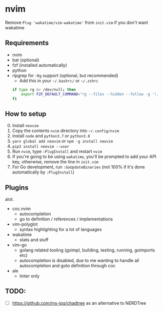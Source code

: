 # nvim 

Remove `Plug 'wakatime/vim-wakatime'` from `init.vim` if you don't want wakatime

## Requirements

- nvim
- bat (optional)
- fzf (installed automatically)
- python
- ripgrep for `:Rg` support (optional, but recommended)
    - Add this in your `~/.bashrc/` or `~/.zshrc` 
    ```sh
    if type rg &> /dev/null; then
        export FZF_DEFAULT_COMMAND="rg --files --hidden --follow -g '!.git/'"
    fi
    ```

## How to setup

0. Install `neovim`
1. Copy the contents `nvim` directory into `~/.config/nvim`
2. Install `node` and `python3.7` or `python3.8`
3. `yarn global add neovim` or `npm -g install neovim`
4. `pip3 install neovim --user`
5. Run `nvim`, type `:PlugInstall` and restart `nvim`
6. If you're going to be using `wakatime`, you'll be prompted to add your API key, otherwise, remove the line in `init.vim`
7. For Go development, run `:GoUpdateBinaries` (not 100% if it's done automatically by `:PlugInstall`)

## Plugins

alot.

- coc.nvim
    - autocompletion
    - go to definition / references / implementations
- vim-polyglot
    - syntax highlighting for a lot of languages
- wakatime
    - stats and stuff
- vim-go
    - golang related tooling (goimpl, building, testing, running, goimports etc)
    - autocompletion is disabled, due to me wanting to handle all autocompletion and goto definition through coc
- ale
    - linter only

## TODO:

- [ ] https://github.com/ms-jpq/chadtree as an alternative to NERDTree
